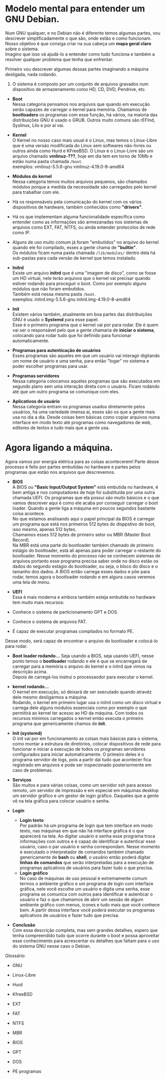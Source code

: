 # Modelo mental para entender um GNU Debian.

Num GNU qualquer, e no Debian não é diferente temos algumas partes, vou descrever simplificadamente o que são, onde estão e como funcionam.
Nosso objetivo é que consiga criar na sua cabeça um **mapa geral claro** sobre o sistema.   
Imagino que isso vá ajudá-lo a entender como tudo funciona e também a resolver qualquer problema que tenha que enfrentar.  
    
Primeiro vou descrever algumas dessas partes imaginando a máquina desligada, nada rodando.
   
1. O sistema é composto por um conjunto de arquivos gravados num dispositivo de armazenamento como HD, CD, DVD, Pendrive, etc.

- **Boot**   
Nessa categoria pensamos nos arquivos que quando em execução serão capazes de carregar o kernel para memória.
Chamamos de **bootloaders** os programas com esse função, há vários, na maioria das distribuições GNU é usado o GRUB. 
Outros muito comuns são rEFInd, Syslinux, Lilo e por aí vai.

- **Kernel**   
O Kernel no nosso caso mais usual é o Linux, mas temos o Linux-Libre que é uma versão modificada do Linux sem softwares não-livres ou outros ainda como Hurd e KFreeBSD.
O Linux e o Linux-Livre são um arquivo chamado **vmlinuz-???**, hoje em dia tem em torno de 10Mb e estão numa pasta chamada `/boot`.   
exemplos:
      vmlinuz-5.5.6-gnu
      vmlinuz-4.19.0-8-amd64

- **Módulos do kernel**   
Nessa categoria temos muitos arquivos pequenos, são chamados módulos porque a medida da necessidade são carregados pelo kernel para trabalhar com ele.
 - Há os responsáveis pela comunicação do kernel com os vários dispositivos de hardware, também conhecidos como **"drivers"**.
 - Há os que implementam alguma funcionalidade específica como entender como as informações são armezanadas nos sistemas de arquivos como EXT, FAT, NTFS, ou ainda entender protocolos de rede como IP.
 - Alguns de uso muito comum já foram "embutidos" no arquivo do kernel quando ele foi compilado, esses a gente chama de **"builtin"**.  
Os módulos ficam numa pasta chamada `/lib/modules/` dentro dela há sub-pastas para cada versão de kernel que temos instalado.


- **Initrd**   
Existe um arquivo **initrd** que é uma "imagem de disco", como se fosse um HD virtual, nele terão arquivos que o kernel vai precisar quando estiver rodando para proceguir o boot.
Como por exemplo alguns módulos que não foram embutidos.  
Também está nessa mesma pasta `/boot`.   
exemplos:
      initrd.img-5.5.6-gnu
      initrd.img-4.19.0-8-amd64

- **Init**   
Existem vários também, atualmente em boa partes das distribuições GNU é usado o **Systemd** para esse papel.  
Esse é o primeiro programa que o kernel vai por para rodar. Ele é quem vai ser o responsável pelo que a gente chamaria de **iniciar o sistema**, colocando para rodar tudo que foi definido para funcionar automaticamente.   

- **Programas para autenticação de usuários**   
Esses programas são aqueles em que um usuário vai interagir digitando um nome de usuário e uma senha, para então "logar" no sistema e poder escolher programas para usar.
 
- **Programas servidores**   
Nessa categoria colocamos aqueles programas que são executados em segundo plano sem uma interação direta com o usuário.
Ficam rodando até que um outro programa se comunique com eles.

- **Aplicativos de usuário**   
Nessa categoria entram os programas usados diretamente pelos usuários, há uma variedade imensa aí, esses são os que a gente mais usa no dia a dia.
Desde coisas bem básicas como copiar arquivos numa interface em modo texto até programas como navegadores de web, editores de textos e tudo mais que a gente usa. 

# Agora ligando a máquina.
Agora vamos por energia elétrica para as coisas acontecerem!
Parte desse processo é feito por partes embutidas no hardware e partes pelos programas que estão nos arquivos que descrevemos.

- **BIOS**   
A BIOS ou **"Basic Input/Output System"** está embutida no hardware, é bem antiga e nos computadores de hoje foi substituída por uma outra chamada UEFI.
Os programas que ela possui são muito básicos e o que vamos descrever aqui é como ele acaba por conseguir carregar o boot loader.
Quando a gente liga a máquina em poucos segundos bastante coisa acontece.   
No que estamos analisando aqui o papel principal da BIOS é carregar um programa que está nos primeiros 512 bytes do disppstivo de boot, isso mesmo, apenas 512 bytes.  
Chamamos esses 512 bytes de primeiro setor ou MBR (Master Boot Record).   
Na MBR está uma parte do bootloader também chamado de primeiro estágio do bootloader, está ali apenas para poder carregar o restante do bootloader.
Nesse momento do processo não se conhecem sistemas de arquivos portanto esse programa precisa saber onde no disco estão os dados do segundo estágio do bootloader, ou seja, o bloco do disco e o tamanho dos dados. A BIOS então carrega esses dados e põe para rodar, temos agora o bootloader rodando e em alguns casos veremos uma tela de menu.

- **UEFI**   
Essa é mais moderna e embora também esteja embutida no hardware tem muito mais recursos:   
 - Conhece o sistema de particionamento GPT e DOS.
 - Conhece o sistema de arquivos FAT.
 - É capaz de executar programas compilados no formato PE.   

 Desse modo, será capaz de encontrar o arquivo do bootloader e colocá-lo para rodar.

- **Boot loader rodando...**
Seja usando a BIOS, seja usando UEFI, nesse ponto temos o **bootloader** rodando e ele é que se encarregará de carregar para a memória o arquivo do kernel e o initrd que vimos na descrição acima.  
Depois de carregá-los instrui o processaodor para executar o kernel.

- **kernel rodando...**  
O kernel em execução, só deixará de ser executado quando atravéz dele mesmo desligarmos a máquina.  
Rodando, o kernel em primeiro lugar usa o initrd como um disco virtual e carrega dele alguns módulos essenciais como por exemplo o que permitirá ao kernel ter acesso ao HD da máquina.
Com todos os recursos mínimos carregados o kernel então executa o primeiro programa que genericamente chamos de **init**.

- **Init (systemd)**   
O init vai por em funcionamento as coisas mais básicas para o sistema, como montar a estrutura de diretórios, colocar dispositivos de rede para funcionar e iniciar a execução de todos os programas servidores configurados para iniciar automaticamente.
O primeiro deles é o programa servidor de logs, pois a partir daí tudo que acontecer fica registrado em arquivos e pode ser inspecionado posteriormente em caso de problemas.

- **Serviços**   
São muitos e para várias coisas, como um servidor ssh para acesso remoto, um servidor de impressão e em especial em máquinas desktop um servidor gráfico e um gestor de login gráfico. Daqueles que a gente vê na tela gráfica para colocar usuário e senha.

- **Login**  
  -  **Login texto**  
Por padrão há um programa de login que tem interface em modo texto, nas máquinas em que não há interface gráfica é o que aparecerá na tela.
Ao digitar usuário e senha esse programa troca informações com outros e é capaz de identificar e autenticar esse usuário, caso o par usuário e senha correspondam.
Nesse momento é executado o interpretador de comandos também chamado genericamente de **bash** ou **shell**, o usuário então poderá digitar **linhas de comandos** que serão interpretadas para a execução de programas aplicativos de usuários para fazer tudo o que precisa.
  - **Login gráfico**  
No caso de máquinas de uso pessoal é extremamente comum termos o ambiente gráfico e um programa de login com interface gráfica, nele você escolhe um usuário e digita uma senha, esse programa se comunica com outros para identificar e autenticar o usuário e faz o que chamamos de abrir um sessão de algum ambiente gráfico com menus, ícones e tudo mais que você conhece bem.
A partir dessa interface você poderá executar os programas aplicativos de usuários e fazer tudo que precisa.

- **Conclusão**  
Com essa descrição completa, mas sem grandes detalhes, espero que tenha compreendido tudo que ocorre durante o boot e possa aproveitar esse conhecimento para acrescentar os detalhes que faltam para o uso do sistema GNU nesse caso o Debian.

Glossário:

- GNU
- Linux-Libre
- Hurd
- KfreeBSD
- EXT
- FAT 
- NTFS

- MBR
- BIOS
- GPT
- DOS
- PE
 programas
